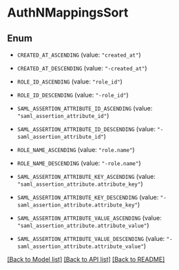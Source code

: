 # AuthNMappingsSort

## Enum

- `CREATED_AT_ASCENDING` (value: `"created_at"`)

- `CREATED_AT_DESCENDING` (value: `"-created_at"`)

- `ROLE_ID_ASCENDING` (value: `"role_id"`)

- `ROLE_ID_DESCENDING` (value: `"-role_id"`)

- `SAML_ASSERTION_ATTRIBUTE_ID_ASCENDING` (value: `"saml_assertion_attribute_id"`)

- `SAML_ASSERTION_ATTRIBUTE_ID_DESCENDING` (value: `"-saml_assertion_attribute_id"`)

- `ROLE_NAME_ASCENDING` (value: `"role.name"`)

- `ROLE_NAME_DESCENDING` (value: `"-role.name"`)

- `SAML_ASSERTION_ATTRIBUTE_KEY_ASCENDING` (value: `"saml_assertion_attribute.attribute_key"`)

- `SAML_ASSERTION_ATTRIBUTE_KEY_DESCENDING` (value: `"-saml_assertion_attribute.attribute_key"`)

- `SAML_ASSERTION_ATTRIBUTE_VALUE_ASCENDING` (value: `"saml_assertion_attribute.attribute_value"`)

- `SAML_ASSERTION_ATTRIBUTE_VALUE_DESCENDING` (value: `"-saml_assertion_attribute.attribute_value"`)

[[Back to Model list]](../README.md#documentation-for-models) [[Back to API list]](../README.md#documentation-for-api-endpoints) [[Back to README]](../README.md)
